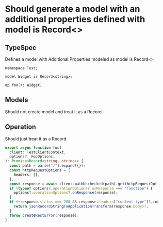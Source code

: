 # Should generate a model with an additional properties defined with model is Record<>

## TypeSpec

Defines a model with Additional Properties modeled as model is Record<>

```tsp
namespace Test;

model Widget is Record<string>;

op foo(): Widget;
```

## Models

Should not create model and treat it as a Record.

## Operation

Should just treat it as a Record

```ts src/api/testClientOperations.ts function foo
export async function foo(
  client: TestClientContext,
  options?: FooOptions,
): Promise<Record<string, string>> {
  const path = parse("/").expand({});
  const httpRequestOptions = {
    headers: {},
  };
  const response = await client.pathUnchecked(path).get(httpRequestOptions);
  if (typeof options?.operationOptions?.onResponse === "function") {
    options?.operationOptions?.onResponse(response);
  }
  if (+response.status === 200 && response.headers["content-type"]?.includes("application/json")) {
    return jsonRecordStringToApplicationTransform(response.body)!;
  }
  throw createRestError(response);
}
```
